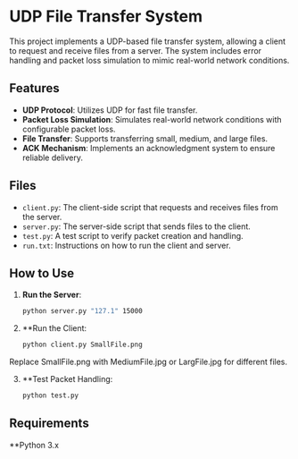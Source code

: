 # UDP File Transfer System

This project implements a UDP-based file transfer system, allowing a client to request and receive files from a server. The system includes error handling and packet loss simulation to mimic real-world network conditions.

## Features
- **UDP Protocol**: Utilizes UDP for fast file transfer.
- **Packet Loss Simulation**: Simulates real-world network conditions with configurable packet loss.
- **File Transfer**: Supports transferring small, medium, and large files.
- **ACK Mechanism**: Implements an acknowledgment system to ensure reliable delivery.

## Files
- `client.py`: The client-side script that requests and receives files from the server.
- `server.py`: The server-side script that sends files to the client.
- `test.py`: A test script to verify packet creation and handling.
- `run.txt`: Instructions on how to run the client and server.

## How to Use
1. **Run the Server**:
   ```bash
   python server.py "127.1" 15000
2. **Run the Client:
   ```bash
   python client.py SmallFile.png
   
Replace SmallFile.png with MediumFile.jpg or LargFile.jpg for different files.

3. **Test Packet Handling:
   ```bash
   python test.py
   
## Requirements
 **Python 3.x


